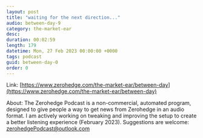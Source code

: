 ```yaml
---
layout: post
title: "waiting for the next direction..."
audio: between-day-9
category: the-market-ear
desc: 
duration: 00:02:59
length: 179
datetime: Mon, 27 Feb 2023 00:00:00 +0000
tags: podcast
guid: between-day-0
order: 0
---
```



Link: [https://www.zerohedge.com/the-market-ear/between-day](https://www.zerohedge.com/the-market-ear/between-day)

About: The Zerohedge Podcast is a non-commercial, automated program, designed to give people a way to get news from Zerohedge in an audio format.  I am actively working on tweaking and improving the setup to create a better listening experience (February 2023).  Suggestions are welcome: [zerohedgePodcast@outlook.com](mailto:zerohedgePodcast@outlook.com)